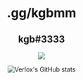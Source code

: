 <h1 align="center">.gg/kgbmm</h1>
<h2 align="center">kgb#3333</h2>

<div align="center">

  <img src="https://discord.c99.nl/widget/theme-4/921558491255148615.png"></img>

  ![Verlox's GitHub stats](https://github-readme-stats.vercel.app/api?username=comradekgb&show_icons=true&theme=radical)
</div>
